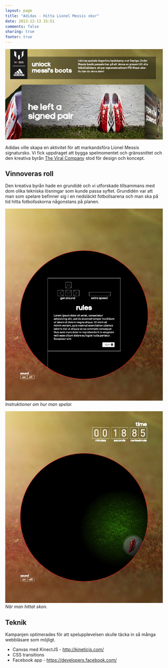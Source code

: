 ```yaml
---
layout: page
title: "Adidas - Hitta Lionel Messis skor"
date: 2013-12-13 15:51
comments: false
sharing: true
footer: true
---
```

![Skärmdump Adidas](/images/content/projects/adidas-messi/screenshot.jpg)

Adidas ville skapa en aktivitet för att markandsföra Lionel Messis signatursko. Vi fick uppdraget att bygga spelmomentet och gränssnittet och den kreativa byrån [The Viral Company](http://theviralcompany.com/) stod för design och koncept.

## Vinnoveras roll

Den kreativa byrån hade en grundidé och vi utforskade tillsammans med dom olika tekniska lösningar som kunde passa syftet. Grundidén var att man som spelare befinner sig i en nedsläckt fotbollsarena och man ska på tid hitta fotbollsskorna någonstans på planen.

![Instruktioner](/images/content/projects/adidas-messi/instructions.jpg)
*Instruktioner om hur man spelar.*

![Hitta skon](/images/content/projects/adidas-messi/search.jpg)
*När man hittat skon.*

## Teknik
Kampanjen optimerades för att spelupplevelsen skulle täcka in så många webbläsare som möjligt.

* Canvas med KinectJS - http://kineticjs.com/
* CSS transitions
* Facebook app - https://developers.facebook.com/

